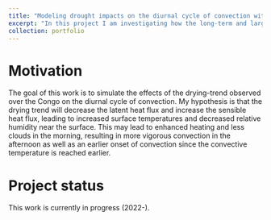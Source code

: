 ```yaml
---
title: "Modeling drought impacts on the diurnal cycle of convection with WRF"
excerpt: "In this project I am investigating how the long-term and large-scale drying trend observed over the Congo Rainforest is impacting the diurnal cycle of deep convection by using the Weather Research and Forecasting (ARW-WRF) model."
collection: portfolio
---
```


Motivation
====

The goal of this work is to simulate the effects of the drying-trend observed over the Congo on the diurnal cycle of convection. My hypothesis is that the drying trend will decrease the latent heat flux and increase the sensible heat flux, leading to increased surface temperatures and decreased relative humidity near the surface. This may lead to enhanced heating and less clouds in the morning, resulting in more vigorous convection in the afternoon as well as an earlier onset of convection since the convective temperature is reached earlier.

Project status
====

This work is currently in progress (2022-).
